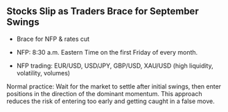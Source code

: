 ## Stocks Slip as Traders Brace for September Swings

- Brace for NFP & rates cut

- NFP: 8:30 a.m. Eastern Time on the first Friday of every month.

- NFP trading: EUR/USD, USD/JPY, GBP/USD, XAU/USD (high liquidity, volatility, volumes)

Normal practice: Wait for the market to settle after initial swings, then enter positions in the direction of the dominant momentum. This approach reduces the risk of entering too early and getting caught in a false move.



